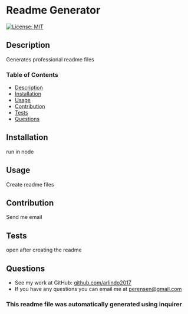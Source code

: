 # Readme Generator
  [![License: MIT](https://img.shields.io/badge/License-MIT-yellow.svg)](https://opensource.org/licenses/MIT)
  
  ## Description
  Generates professional readme files

  ### Table of Contents
  - [Description](#description)
  - [Installation](#installation)
  - [Usage](#usage)
  - [Contribution](#contribution)
  - [Tests](#tests)
  - [Questions](#questions)

  ## Installation
  run in node

  ## Usage
  Create readme files

  ## Contribution
  Send me email

  ## Tests
  open after creating the readme

  ## Questions
  - See my work at GitHub: [github.com/arlindo2017](#https://github.com/arlindo2017/)
  - If you have any questions you can email me at [perensen@gmail.com](mailto:perensen@gmail.com)


  ### This readme file was automatically generated using inquirer
  